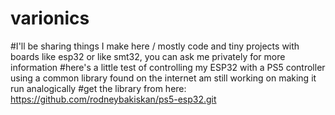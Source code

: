 # varionics
#I'll be sharing things I make here / mostly code and tiny projects with boards like esp32 or  like smt32, you can ask me privately for more information
#here's a little test of controlling my ESP32 with a PS5 controller using a common library found on the internet am still working on making it run analogically
#get the library from here: https://github.com/rodneybakiskan/ps5-esp32.git
